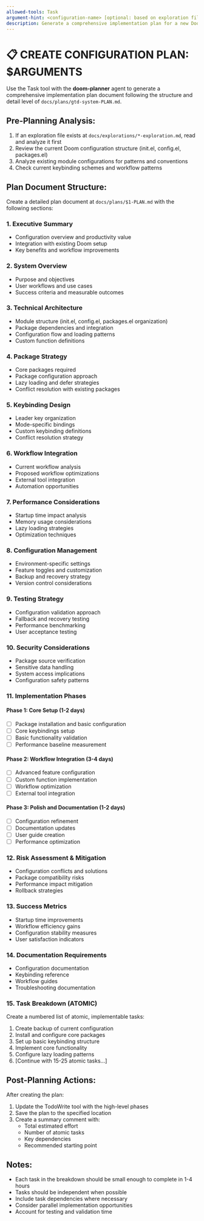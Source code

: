 ```yaml
---
allowed-tools: Task
argument-hint: <configuration-name> [optional: based on exploration file]
description: Generate a comprehensive implementation plan for a new Doom configuration
---
```


# 📋 CREATE CONFIGURATION PLAN: $ARGUMENTS

Use the Task tool with the **doom-planner** agent to generate a comprehensive implementation plan document following the structure and detail level of `docs/plans/gtd-system-PLAN.md`.

## Pre-Planning Analysis:

1. If an exploration file exists at `docs/explorations/*-exploration.md`, read and analyze it first
2. Review the current Doom configuration structure (init.el, config.el, packages.el)
3. Analyze existing module configurations for patterns and conventions
4. Check current keybinding schemes and workflow patterns

## Plan Document Structure:

Create a detailed plan document at `docs/plans/$1-PLAN.md` with the following sections:

### 1. **Executive Summary**
- Configuration overview and productivity value
- Integration with existing Doom setup
- Key benefits and workflow improvements

### 2. **System Overview**
- Purpose and objectives
- User workflows and use cases
- Success criteria and measurable outcomes

### 3. **Technical Architecture**
- Module structure (init.el, config.el, packages.el organization)
- Package dependencies and integration
- Configuration flow and loading patterns
- Custom function definitions

### 4. **Package Strategy**
- Core packages required
- Package configuration approach
- Lazy loading and defer strategies
- Conflict resolution with existing packages

### 5. **Keybinding Design**
- Leader key organization
- Mode-specific bindings
- Custom keybinding definitions
- Conflict resolution strategy

### 6. **Workflow Integration**
- Current workflow analysis
- Proposed workflow optimizations
- External tool integration
- Automation opportunities

### 7. **Performance Considerations**
- Startup time impact analysis
- Memory usage considerations
- Lazy loading strategies
- Optimization techniques

### 8. **Configuration Management**
- Environment-specific settings
- Feature toggles and customization
- Backup and recovery strategy
- Version control considerations

### 9. **Testing Strategy**
- Configuration validation approach
- Fallback and recovery testing
- Performance benchmarking
- User acceptance testing

### 10. **Security Considerations**
- Package source verification
- Sensitive data handling
- System access implications
- Configuration safety patterns

### 11. **Implementation Phases**

#### Phase 1: Core Setup (1-2 days)
- [ ] Package installation and basic configuration
- [ ] Core keybindings setup
- [ ] Basic functionality validation
- [ ] Performance baseline measurement

#### Phase 2: Workflow Integration (3-4 days)  
- [ ] Advanced feature configuration
- [ ] Custom function implementation
- [ ] Workflow optimization
- [ ] External tool integration

#### Phase 3: Polish and Documentation (1-2 days)
- [ ] Configuration refinement
- [ ] Documentation updates
- [ ] User guide creation
- [ ] Performance optimization

### 12. **Risk Assessment & Mitigation**
- Configuration conflicts and solutions
- Package compatibility risks
- Performance impact mitigation
- Rollback strategies

### 13. **Success Metrics**
- Startup time improvements
- Workflow efficiency gains
- Configuration stability measures
- User satisfaction indicators

### 14. **Documentation Requirements**
- Configuration documentation
- Keybinding reference
- Workflow guides
- Troubleshooting documentation

### 15. **Task Breakdown** (ATOMIC)
Create a numbered list of atomic, implementable tasks:
1. Create backup of current configuration
2. Install and configure core packages
3. Set up basic keybinding structure
4. Implement core functionality
5. Configure lazy loading patterns
6. [Continue with 15-25 atomic tasks...]

## Post-Planning Actions:

After creating the plan:
1. Update the TodoWrite tool with the high-level phases
2. Save the plan to the specified location
3. Create a summary comment with:
   - Total estimated effort
   - Number of atomic tasks
   - Key dependencies
   - Recommended starting point

## Notes:
- Each task in the breakdown should be small enough to complete in 1-4 hours
- Tasks should be independent when possible
- Include task dependencies where necessary
- Consider parallel implementation opportunities
- Account for testing and validation time
